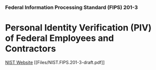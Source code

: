 ### Federal Information Processing Standard (FIPS) 201-3

# Personal Identity Verification (PIV) of Federal Employees and Contractors

[NIST Website](https://csrc.nist.gov/publications/detail/fips/201/3/final)
[[Files/NIST.FIPS.201-3-draft.pdf]]

